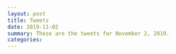 ```yaml
---
layout: post
title: Tweets
date: 2019-11-02
summary: These are the tweets for November 2, 2019.
categories:
---
```


